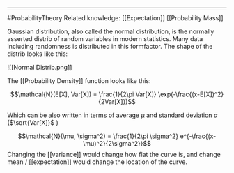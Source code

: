 ----
#ProbabilityTheory 
Related knowledge:
[[Expectation]]
[[Probability Mass]]

Gaussian distribution, also called the normal distribution, is the normally asserted distrib of random variables in modern statistics. Many data including randomness is distributed in this formfactor. The shape of the distrib looks like this:

![[Normal Distrib.png]]

The [[Probability Density]] function looks like this:

$$\mathcal{N}(E[X], Var[X]) = \frac{1}{2\pi Var[X]} \exp(-\frac{(x-E[X])^2}{2Var[X]})$$

Which can be also written in terms of average $\mu$ and standard deviation $\sigma$ ($\sqrt{Var[X]}$ )

$$\mathcal{N}(\mu, \sigma^2) = \frac{1}{2\pi \sigma^2} e^{-\frac{(x-\mu)^2}{2\sigma^2}}$$
Changing the [[variance]] would change how flat the curve is, and change mean / [[expectation]] would change the location of the curve.
